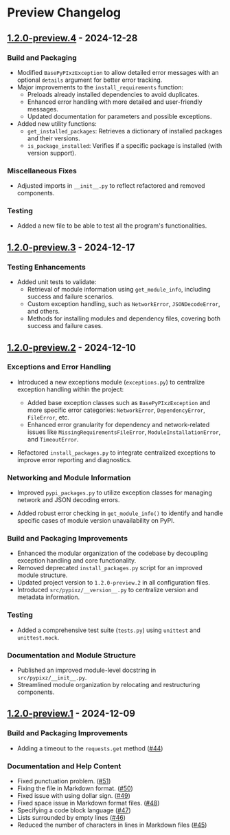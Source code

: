 # Preview Changelog

## [1.2.0-preview.4][] - 2024-12-28

### Build and Packaging

- Modified `BasePyPIxzException` to allow detailed error messages with an optional `details` argument for better error
tracking.
- Major improvements to the `install_requirements` function:
  - Preloads already installed dependencies to avoid duplicates.
  - Enhanced error handling with more detailed and user-friendly messages.
  - Updated documentation for parameters and possible exceptions.
- Added new utility functions:
  - `get_installed_packages`: Retrieves a dictionary of installed packages and their versions.
  - `is_package_installed`: Verifies if a specific package is installed (with version support).

### Miscellaneous Fixes

- Adjusted imports in `__init__.py` to reflect refactored and removed components.

### Testing

- Added a new file to be able to test all the program's functionalities.

## [1.2.0-preview.3][] - 2024-12-17

### Testing Enhancements

- Added unit tests to validate:
  - Retrieval of module information using `get_module_info`, including success and failure scenarios.
  - Custom exception handling, such as `NetworkError`, `JSONDecodeError`, and others.
  - Methods for installing modules and dependency files, covering both success and failure cases.

## [1.2.0-preview.2][] - 2024-12-10

### Exceptions and Error Handling

- Introduced a new exceptions module (`exceptions.py`) to centralize exception handling within the project:
  - Added base exception classes such as `BasePyPIxzException` and more specific error categories: 
    `NetworkError`, `DependencyError`, `FileError`, etc.
  - Enhanced error granularity for dependency and network-related issues like 
    `MissingRequirementsFileError`, `ModuleInstallationError`, and `TimeoutError`.

- Refactored `install_packages.py` to integrate centralized exceptions to improve error reporting and diagnostics.

### Networking and Module Information

- Improved `pypi_packages.py` to utilize exception classes for managing network and JSON decoding errors.

- Added robust error checking in `get_module_info()` to identify and handle specific cases of module version unavailability on PyPI.

### Build and Packaging Improvements

- Enhanced the modular organization of the codebase by decoupling exception handling and core functionality.
- Removed deprecated `install_packages.py` script for an improved module structure.
- Updated project version to `1.2.0-preview.2` in all configuration files.
- Introduced `src/pypixz/__version__.py` to centralize version and metadata information.

### Testing

- Added a comprehensive test suite (`tests.py`) using `unittest` and `unittest.mock`.

### Documentation and Module Structure

- Published an improved module-level docstring in `src/pypixz/__init__.py`.
- Streamlined module organization by relocating and restructuring components.

## [1.2.0-preview.1][] - 2024-12-09

### Build and Packaging Improvements

- Adding a timeout to the `requests.get` method
([#44](https://github.com/YourLabXYZ/PyPIxz/issues/44))

### Documentation and Help Content

- Fixed punctuation problem.
([#51](https://github.com/YourLabXYZ/PyPIxz/issues/51))
- Fixing the file in Markdown format.
([#50](https://github.com/YourLabXYZ/PyPIxz/issues/50))
- Fixed issue with using dollar sign.
([#49](https://github.com/YourLabXYZ/PyPIxz/issues/49))
- Fixed space issue in Markdown format files.
([#48](https://github.com/YourLabXYZ/PyPIxz/issues/48))
- Specifying a code block language
([#47](https://github.com/YourLabXYZ/PyPIxz/issues/47))
- Lists surrounded by empty lines
([#46](https://github.com/YourLabXYZ/PyPIxz/issues/46))
- Reduced the number of characters in lines in Markdown files
([#45](https://github.com/YourLabXYZ/PyPIxz/issues/45))

[1.2.0-preview.4]: https://github.com/YourLabXYZ/PyPIxz/compare/v1.2.0-preview.3...v1.2.0-preview.4
[1.2.0-preview.3]: https://github.com/YourLabXYZ/PyPIxz/compare/v1.2.0-preview.2...v1.2.0-preview.3
[1.2.0-preview.2]: https://github.com/YourLabXYZ/PyPIxz/compare/v1.2.0-preview.1...v1.2.0-preview.2
[1.2.0-preview.1]: https://github.com/YourLabXYZ/PyPIxz/compare/v1.1.3...v1.2.0-preview.1
